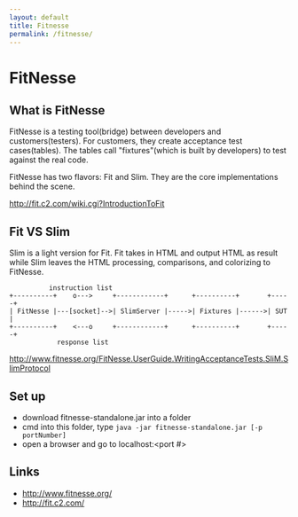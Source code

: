 ```yaml
---
layout: default
title: Fitnesse
permalink: /fitnesse/
---
```


# FitNesse

## What is FitNesse
FitNesse is a testing tool(bridge) between developers and customers(testers). For customers,
they create acceptance test cases(tables). The tables call "fixtures"(which is built by developers) to test against the real code.

FitNesse has two flavors: Fit and Slim. They are the core implementations behind the scene.

<http://fit.c2.com/wiki.cgi?IntroductionToFit>

## Fit VS Slim

Slim is a light version for Fit. Fit takes in HTML and output HTML as result while Slim leaves the HTML processing, comparisons, and colorizing to FitNesse.

~~~
          instruction list
+----------+    o--->     +------------+      +----------+       +-----+
| FitNesse |---[socket]-->| SlimServer |----->| Fixtures |------>| SUT |
+----------+    <---o     +------------+      +----------+       +-----+
            response list
~~~

<http://www.fitnesse.org/FitNesse.UserGuide.WritingAcceptanceTests.SliM.SlimProtocol>

## Set up
- download fitnesse-standalone.jar into a folder
- cmd into this folder, type `java -jar fitnesse-standalone.jar [-p portNumber]`
- open a browser and go to localhost:<port #>

## Links
- <http://www.fitnesse.org/>
- <http://fit.c2.com/>
